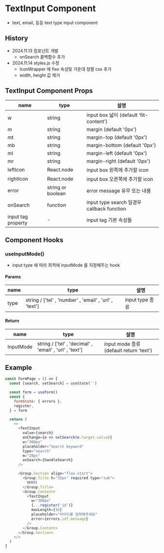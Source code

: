 # TextInput Component

- text, email, 등등 text type input component

## History

- 2024.11.13 컴포넌트 개발
  - onSearch 콜백함수 추가
- 2024.11.14 styles.js 수정
  - IconWrapper 에 flex 속성및 가운데 정렬 css 추가
  - width, height 값 제거

## TextInput Component Props

| name               | type              | 설명                                       |
| ------------------ | ----------------- | ------------------------------------------ |
| w                  | string            | input box 넓이 (default 'fit-content')     |
| m                  | string            | margin (default '0px')                     |
| mt                 | string            | margin-top (default '0px')                 |
| mb                 | string            | margin-bottom (default '0px')              |
| ml                 | string            | margin-left (default '0px')                |
| mr                 | string            | margin-right (default '0px')               |
| leftIcon           | React.node        | input box 왼쪽에 추가할 icon               |
| rightIcon          | React.node        | input box 오른쪽에 추가할 icon             |
| error              | string or boolean | error message 유무 또는 내용               |
| onSearch           | function          | input type search 일경우 callback function |
| input tag property | -                 | input tag 기본 속성들                      |

## Component Hooks

### useInputMode()

- input type 에 따라 최적에 inputMode 를 지정해주는 hook

#### Params

| name | type                                                   | 설명            |
| ---- | ------------------------------------------------------ | --------------- |
| type | string / ['tel' , 'number' , 'email' , 'url' , 'text'] | input type 종류 |

#### Return

| name      | type                                                    | 설명                                    |
| --------- | ------------------------------------------------------- | --------------------------------------- |
| InputMode | string / ['tel' , 'decimal' , 'email' , 'url' , 'text'] | input mode 종류 (default return 'text') |

## Example

```js
const FormPage = () => {
  const [search, setSearch] = useState('')

  const form = useForm()
  const {
    formState: { errors },
    register,
  } = form

  return (
    <>
      <TextInput
        value={search}
        onChange={e => setSearch(e.target.value)}
        w="360px"
        placeholder="Search keyword"
        type="search"
        m="20px"
        onSearch={handleSearch}
      />

      <Group.Section align="flex-start">
        <Group.Title h="32px" required type="sub">
          아이디
        </Group.Title>
        <Group.Content>
          <TextInput
            w="360px"
            {...register('id')}
            maxLength={16}
            placeholder="아이디를 입력해주세요"
            error={errors.id?.message}
          />
        </Group.Content>
      </Group.Section>
    </>
  )
}
```
